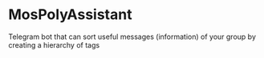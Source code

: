 # MosPolyAssistant
Telegram bot that can sort useful messages (information) of your group by creating a hierarchy of tags
